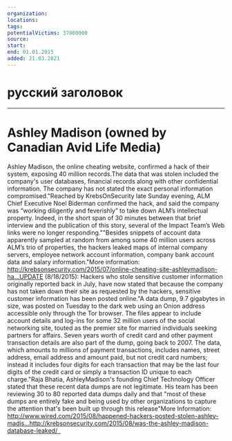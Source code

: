 ```yaml
---
organization: 
locations: 
tags: 
potentialVictims: 37000000
source: 
start: 
end: 01.01.2015
added: 21.03.2021
---
```


# русский заголовок

---

# Ashley Madison (owned by Canadian Avid Life Media)

Ashley Madison, the online cheating website, confirmed a hack of their system, exposing 40 million records.The data that was stolen included the company's user databases, financial records along with other confidential information. The company has not stated the exact personal information compromised."Reached by KrebsOnSecurity late Sunday evening, ALM Chief Executive Noel Biderman confirmed the hack, and said the company was “working diligently and feverishly” to take down ALM’s intellectual property. Indeed, in the short span of 30 minutes between that brief interview and the publication of this story, several of the Impact Team’s Web links were no longer responding.""Besides snippets of account data apparently sampled at random from among some 40 million users across ALM’s trio of properties, the hackers leaked maps of internal company servers, employee network account information, company bank account data and salary information."More information: http://krebsonsecurity.com/2015/07/online-cheating-site-ashleymadison-ha...UPDATE (8/18/2015): Hackers who stole sensitive customer information originally reported back in July, have now stated that because the company has not taken down their site as requested by the hackers, sensitive customer information has been posted online."A data dump, 9.7 gigabytes in size, was posted on Tuesday to the dark web using an Onion address accessible only through the Tor browser. The files appear to include account details and log-ins for some 32 million users of the social networking site, touted as the premier site for married individuals seeking partners for affairs. Seven years worth of credit card and other payment transaction details are also part of the dump, going back to 2007. The data, which amounts to millions of payment transactions, includes names, street address, email address and amount paid, but not credit card numbers; instead it includes four digits for each transaction that may be the last four digits of the credit card or simply a transaction ID unique to each charge."Raja Bhatia, AshleyMadison's founding Chief Technology Officer stated that these recent data dumps are not legitimate. His team has been reviewing 30 to 80 reported data dumps daily and that "most of these dumps are entirely fake and being used by other organizations to capture the attention that's been built up through this release"More Information: http://www.wired.com/2015/08/happened-hackers-posted-stolen-ashley-madis...http://krebsonsecurity.com/2015/08/was-the-ashley-madison-database-leaked/  
